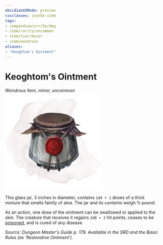 ```yaml
---
obsidianUIMode: preview
cssclasses: json5e-item
tags:
- compendium/src/5e/dmg
- item/rarity/uncommon
- item/tier/minor
- item/wondrous
aliases: 
- "Keoghtom's Ointment"
---
```

# Keoghtom's Ointment
*Wondrous Item, minor, uncommon*  
![](https://raw.githubusercontent.com/5etools-mirror-2/5etools-img/main/items/DMG/Keoghtom's%20Ointment.webp#right)  


This glass jar, 3 inches in diameter, contains `1d4 + 1` doses of a thick mixture that smells faintly of aloe. The jar and its contents weigh ½ pound.

As an action, one dose of the ointment can be swallowed or applied to the skin. The creature that receives it regains `2d8 + 2` hit points, ceases to be [poisoned](/3-Mechanics/CLI/rules/conditions.md#poisoned), and is cured of any disease.

*Source: Dungeon Master's Guide p. 179. Available in the SRD and the Basic Rules (as 'Restorative Ointment').*